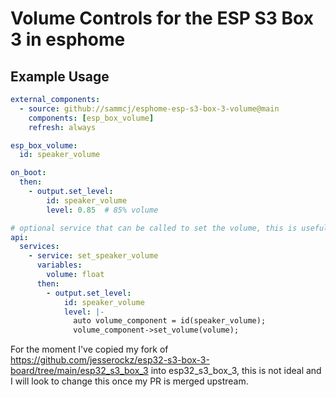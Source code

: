# Volume Controls for the ESP S3 Box 3 in esphome

## Example Usage

```yaml
external_components:
  - source: github://sammcj/esphome-esp-s3-box-3-volume@main
    components: [esp_box_volume]
    refresh: always

esp_box_volume:
  id: speaker_volume

on_boot:
  then:
    - output.set_level:
        id: speaker_volume
        level: 0.85  # 85% volume

# optional service that can be called to set the volume, this is useful if you want to control the volume from Home Assistant
api:
  services:
    - service: set_speaker_volume
      variables:
        volume: float
      then:
        - output.set_level:
            id: speaker_volume
            level: |-
              auto volume_component = id(speaker_volume);
              volume_component->set_volume(volume);
```

For the moment I've copied my fork of https://github.com/jesserockz/esp32-s3-box-3-board/tree/main/esp32_s3_box_3 into esp32_s3_box_3, this is not ideal and I will look to change this once my PR is merged upstream.
